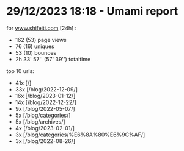 # 29/12/2023 18:18 - Umami report
for www.shifeiti.com [24h] :

 - 162 (53) page views
 - 76 (16) uniques
 - 53 (10) bounces
 - 2h 33' 57'' (57' 39'') totaltime


top 10 urls:
 - 41x [/]
 - 33x [/blog/2022-12-09/]
 - 16x [/blog/2023-01-12/]
 - 14x [/blog/2022-12-22/]
 - 9x [/blog/2022-05-07/]
 - 5x [/blog/categories/]
 - 5x [/blog/archives/]
 - 4x [/blog/2023-02-01/]
 - 3x [/blog/categories/%E6%8A%80%E6%9C%AF/]
 - 3x [/blog/2022-08-26/]


